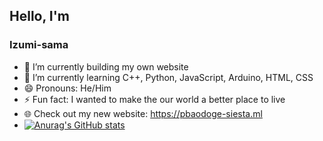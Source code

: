 ## Hello, I'm 
### Izumi-sama
- 🔭 I’m currently building my own website
- 🌱 I’m currently learning C++, Python, JavaScript, Arduino, HTML, CSS
- 😄 Pronouns: He/Him
- ⚡ Fun fact: I wanted to make the our world a better place to live
- 🌐 Check out my new website: https://pbaodoge-siesta.ml
- [![Anurag's GitHub stats](https://github-readme-stats.vercel.app/api?username=Pbaodoge&show_icons=true&theme=dark)](https://github.com/anuraghazra/github-readme-stats)
